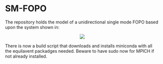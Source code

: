# SM-FOPO

The repository holds the model of a unidirectional single mode FOPO based upon the system shown in:

<p align="center">
<img src="https://github.com/ibegleris/strict-SM-FOPO/blob/master/build_data/FOPO.jpg">
</p>



There is now a build script that downloads and installs miniconda with all the equilavent packadges needed. Beware to have sudo now for MPICH if not already installed.

